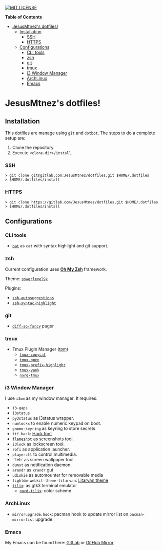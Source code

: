 [comment]: # (Start Badges)

[![MIT LICENSE](https://img.shields.io/github/license/mashape/apistatus.svg)](/LICENSE)

[comment]: # (End Badges)

<!-- markdown-toc start - Don't edit this section. Run M-x markdown-toc-refresh-toc -->
**Table of Contents**

- [JesusMtnez's dotfiles!](#jesusmtnezs-dotfiles)
    - [Installation](#installation)
        - [SSH](#ssh)
        - [HTTPS](#https)
    - [Configurations](#configurations)
        - [CLI tools](#cli-tools)
        - [zsh](#zsh)
        - [git](#git)
        - [tmux](#tmux)
        - [i3 Window Manager](#i3-window-manager)
        - [ArchLinux](#archlinux)
        - [Emacs](#emacs)

<!-- markdown-toc end -->

# JesusMtnez's dotfiles! #

## Installation ##

This dotfiles are manage using `git` and [`dotbot`](https://github.com/anishathalye/dotbot/). The steps to do a complete setup are:

1. Clone the repository.
2. Execute `<clone-dir>/install`.


### SSH ###

``` shell
> git clone git@gitlab.com:JesusMtnez/dotfiles.git $HOME/.dotfiles
> $HOME/.dotfiles/install
```


### HTTPS ###

``` shell
> git clone https://gitlab.com/JesusMtnez/dotfiles.git $HOME/.dotfiles
> $HOME/.dotfiles/install
```

## Configurations

### CLI tools

- [`bat`](https://github.com/sharkdp/bat) as `cat` with syntax highlight and git support.

### zsh ###

Current configuration uses [**Oh My Zsh**](https://github.com/robbyrussell/oh-my-zsh) framework.

Theme: [`powerlevel9k`](https://github.com/bhilburn/powerlevel9k)

Plugins:
  - [`zsh-autosuggestions`](https://github.com/zsh-users/zsh-autosuggestions)
  - [`zsh-syntac-highlight`](https://github.com/zsh-users/zsh-syntax-highlighting)

### git ###

  - [`diff-so-fancy`](https://github.com/so-fancy/diff-so-fancy) pager

### tmux ###

- Tmux Plugin Manager ([tpm](https://github.com/tmux-plugins/tpm))
  - [`tmux-copycat`](https://github.com/tmux-plugins/tmux-copycat)
  - [`tmux-open`](https://github.com/tmux-plugins/tmux-open)
  - [`tmux-prefix-highlight`](https://github.com/tmux-plugins/tmux-prefix-highlight)
  - [`tmux-yank`](https://github.com/tmux-plugins/tmux-yank)
  - [`nord-tmux`](https://github.com/arcticicestudio/nord-tmux)

### i3 Window Manager ###

I use `i3wm` as my window manager. It requires:

  - `i3-gaps`
  - `i3status`
  - `py3status` as i3status wrapper.
  - `numlockx` to enable numeric keypad on boot.
  - `gnome-keyring` as keyring to store secrets.
  - `ttf-hack`: [Hack font](http://sourcefoundry.org/hack/)
  - [`flameshot`](https://github.com/lupoDharkael/flameshot) as screenshots tool.
  - `i3lock` as lockscreen tool.
  - `rofi` as application launcher.
  - `playerctl` to control multimedia.
  - ``feh` as screen wallpaper tool.
  - `dunst` as notification daemon.
  - `arandr` as `xrandr` gui
  - `udiskie` as automounter for removable media
  - `lightdm-webkit-theme-litarvan`: [Litarvan theme](https://github.com/Litarvan/lightdm-webkit-theme-litarvan)
  - [`tilix`](https://gnunn1.github.io/tilix-web/): as gtk3 terminal emulator
    - [`nord-tilix`](https://git.io/nord-tilix): color scheme

### ArchLinux ###

- `mirrorupgrade.hook`: pacman hook to update mirror list on `pacman-mirrorlist` upgrade.

### Emacs ###

My Emacs can be found here: [GitLab](https://gitlab.com/JesusMtnez/emacs.d) or
[GitHub Mirror](https://github.com/JesusMtnez/emacs.d)
